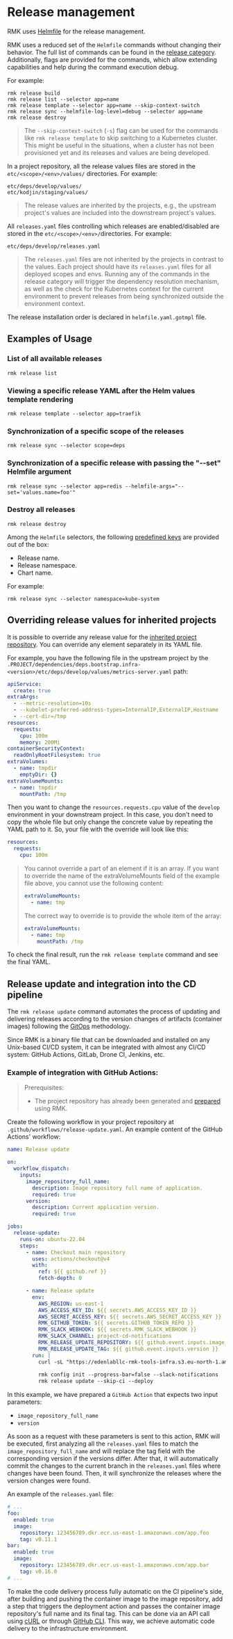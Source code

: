 # Release management

RMK uses [Helmfile](https://github.com/helmfile/helmfile) for the release management.

RMK uses a reduced set of the `Helmfile` commands without changing their behavior. 
The full list of commands can be found in the [release category](../../commands.md#release). 
Additionally, flags are provided for the commands, which allow extending capabilities and help during the command execution debug.

For example:

```shell
rmk release build
rmk release list --selector app=name
rmk release template --selector app=name --skip-context-switch
rmk release sync --helmfile-log-level=debug --selector app=name 
rmk release destroy 
```

> The `--skip-context-switch` (`-s`) flag can be used for the commands like `rmk release template` to skip switching to a Kubernetes cluster.
> This might be useful in the situations, when a cluster has not been provisioned yet and its releases and values are being developed.

In a project repository, all the release values files are stored in the `etc/<scope>/<env>/values/` directories.
For example:

```
etc/deps/develop/values/
etc/kodjin/staging/values/
```

> The release values are inherited by the projects, e.g., the upstream project's values are included into the downstream project's values.

All `releases.yaml` files controlling which releases are enabled/disabled are stored in the `etc/<scope>/<env>/`directories.
For example:

```
etc/deps/develop/releases.yaml
```

> The `releases.yaml` files are not inherited by the projects in contrast to the values. Each project should have its
> `releases.yaml` files for all deployed scopes and envs.
> Running any of the commands in the release category will trigger the dependency resolution mechanism,
> as well as the check for the Kubernetes context for the current environment to prevent releases 
> from being synchronized outside the environment context.

The release installation order is declared in `helmfile.yaml.gotmpl` file.

## Examples of Usage

### List of all available releases

```shell
rmk release list
```

### Viewing a specific release YAML after the Helm values template rendering

```shell
rmk release template --selector app=traefik
```

### Synchronization of a specific scope of the releases

```shell
rmk release sync --selector scope=deps
```

### Synchronization of a specific release with passing the "--set" Helmfile argument

```shell
rmk release sync --selector app=redis --helmfile-args="--set='values.name=foo'"
```

### Destroy all releases

```shell
rmk release destroy
```

Among the `Helmfile` selectors, the following [predefined keys](https://helmfile.readthedocs.io/en/stable/#labels-overview) 
are provided out of the box: 

- Release name.
- Release namespace.
- Chart name.

For example:

```shell
rmk release sync --selector namespace=kube-system
```

## Overriding release values for inherited projects

It is possible to override any release value for the [inherited project repository](../project-management/dependencies-management-and-project-inheritance.md#dependencies-management-and-project-inheritance).
You can override any element separately in its YAML file.

For example, you have the following file in the upstream project by the `.PROJECT/dependencies/deps.bootstrap.infra-<version>/etc/deps/develop/values/metrics-server.yaml` path:

```yaml
apiService:
  create: true
extraArgs:
  - --metric-resolution=10s
  - --kubelet-preferred-address-types=InternalIP,ExternalIP,Hostname
  - --cert-dir=/tmp
resources:
  requests:
    cpu: 100m
    memory: 200Mi
containerSecurityContext:
  readOnlyRootFilesystem: true
extraVolumes:
  - name: tmpdir
    emptyDir: {}
extraVolumeMounts:
  - name: tmpdir
    mountPath: /tmp
```

Then you want to change the `resources.requests.cpu` value of the `develop` environment in your downstream project. 
In this case, you don't need to copy the whole file but only change the concrete value by repeating the YAML path to it. 
So, your file with the override will look like this:

```yaml
resources:
  requests:
    cpu: 100m
```

> You cannot override a part of an element if it is an array. 
> If you want to override the name of the extraVolumeMounts field of the example file above, you cannot use the following content:
> ```yaml
> extraVolumeMounts:
>   - name: tmp
> ```
> The correct way to override is to provide the whole item of the array:
> ```yaml
> extraVolumeMounts:
>   - name: tmp
>     mountPath: /tmp
> ```

To check the final result, run the `rmk release template` command and see the final YAML.

## Release update and integration into the CD pipeline

The `rmk release update` command automates the process of updating and delivering releases 
according to the version changes of artifacts (container images) following the [GitOps](https://www.gitops.tech) methodology.

Since RMK is a binary file that can be downloaded and installed on any Unix-based CI/CD system, 
it can be integrated with almost any CI/CD system: GitHub Actions, GitLab, Drone CI, Jenkins, etc.

### Example of integration with GitHub Actions:

> Prerequisites:
> 
> - The project repository has already been generated and [prepared](../project-management/preparation-of-project-repository.md) using RMK.

Create the following workflow in your project repository at `.github/workflows/release-update.yaml`. 
An example content of the GitHub Actions' workflow:

```yaml
name: Release update

on:
  workflow_dispatch:
    inputs:
      image_repository_full_name:
        description: Image repository full name of application.
        required: true
      version:
        description: Current application version.
        required: true

jobs:
  release-update:
    runs-on: ubuntu-22.04
    steps:
      - name: Checkout main repository
        uses: actions/checkout@v4
        with:
          ref: ${{ github.ref }}
          fetch-depth: 0

      - name: Release update
        env:
          AWS_REGION: us-east-1
          AWS_ACCESS_KEY_ID: ${{ secrets.AWS_ACCESS_KEY_ID }}
          AWS_SECRET_ACCESS_KEY: ${{ secrets.AWS_SECRET_ACCESS_KEY }}
          RMK_GITHUB_TOKEN: ${{ secrets.GITHUB_TOKEN_REPO }}
          RMK_SLACK_WEBHOOK: ${{ secrets.RMK_SLACK_WEBHOOK }}
          RMK_SLACK_CHANNEL: project-cd-notifications
          RMK_RELEASE_UPDATE_REPOSITORY: ${{ github.event.inputs.image_repository_full_name }}
          RMK_RELEASE_UPDATE_TAG: ${{ github.event.inputs.version }}
        run: |
          curl -sL "https://edenlabllc-rmk-tools-infra.s3.eu-north-1.amazonaws.com/rmk/s3-installer" | bash
          
          rmk config init --progress-bar=false --slack-notifications
          rmk release update --skip-ci --deploy
```

In this example, we have prepared a `GitHub Action` that expects two input parameters: 

- `image_repository_full_name`
- `version`

As soon as a request with these parameters is sent to this action, 
RMK will be executed, first analyzing all the `releases.yaml` files to match the `image_repository_full_name` and will replace the tag field 
with the corresponding version if the versions differ. 
After that, it will automatically commit the changes to the current branch in the `releases.yaml` files where changes have been found. 
Then, it will synchronize the releases where the version changes were found.

An example of the `releases.yaml` file:

```yaml
# ...
foo:
  enabled: true
  image:
    repository: 123456789.dkr.ecr.us-east-1.amazonaws.com/app.foo
    tag: v0.11.1
bar:
  enabled: true
  image:
    repository: 123456789.dkr.ecr.us-east-1.amazonaws.com/app.bar
    tag: v0.16.0
# ...
```

To make the code delivery process fully automatic on the CI pipeline's side, after building and pushing 
the container image to the image repository, add a step that triggers the deployment action and passes 
the container image repository's full name and its final tag. This can be done via an API call using [cURL](https://en.wikipedia.org/wiki/CURL) 
or through [GitHub CLI](https://cli.github.com/). This way, we achieve automatic code delivery to the infrastructure environment.
